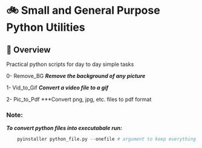 #  :bike: Small and General Purpose Python Utilities

## :scroll: Overview 
Practical python scripts for day to day simple tasks

0- Remove_BG
    ***Remove the background of any picture***

1- Vid_to_Gif
    ***Convert a video file to a gif***

2- Pic_to_Pdf
    ***Convert png, jpg, etc. files to pdf format

### Note:
***To convert python files into executabale run:***

```python
    pyinstaller python_file.py --onefile # argument to keep everything in a single executable
```